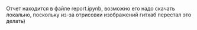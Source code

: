 Отчет находится в файле report.ipynb, возможно его надо скачать локально, поскольку из-за отрисовки изображений гитхаб
перестал это делать)
